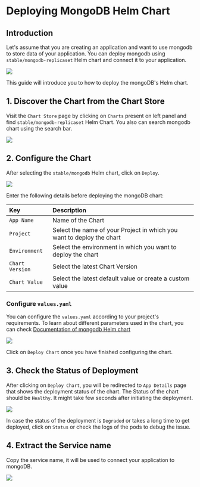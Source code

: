 # Deploying MongoDB Helm Chart

## Introduction

Let's assume that you are creating an application and want to use mongodb to store data of your application. You can deploy mongodb using `stable/mongodb-replicaset` Helm chart and connect it to your application.

![](https://devtron-public-asset.s3.us-east-2.amazonaws.com/images/deploy-chart/deploying-mongodb-helm-chart/mongodb-1.jpg)

This guide will introduce you to how to deploy the mongoDB's Helm chart.

## 1. Discover the Chart from the Chart Store

Visit the `Chart Store` page by clicking on `Charts` present on left panel and find `stable/mongodb-replicaset` Helm Chart.
You also can search mongodb chart using the search bar.

![](https://devtron-public-asset.s3.us-east-2.amazonaws.com/images/deploy-chart/deploying-mongodb-helm-chart/mongodb-2.jpg)

## 2. Configure the Chart

After selecting the `stable/mongodb` Helm chart, click on `Deploy`.

![](https://devtron-public-asset.s3.us-east-2.amazonaws.com/images/deploy-chart/deploying-mongodb-helm-chart/mongodb-3.jpg)

Enter the following details before deploying the mongoDB chart:

| Key | Description |
| :--- | :--- |
| `App Name` | Name of the Chart |
| `Project` | Select the name of your Project in which you want to deploy the chart |
| `Environment` | Select the environment in which you want to deploy the chart |
| `Chart Version` | Select the latest Chart Version |
| `Chart Value` | Select the latest default value or create a custom value |

### Configure `values.yaml`

You can configure the `values.yaml` according to your project's requirements.
To learn about different parameters used in the chart, you can check [Documentation of mongodb Helm chart](https://hub.helm.sh/charts/bitnami/mongodb)

![](https://devtron-public-asset.s3.us-east-2.amazonaws.com/images/deploy-chart/deploying-mongodb-helm-chart/mongodb-4.jpg)

Click on `Deploy Chart` once you have finished configuring the chart.

## 3. Check the Status of Deployment

After clicking on `Deploy Chart`, you will be redirected to `App Details` page that shows the deployment status of the chart. The Status of the chart should be `Healthy`. It might take few seconds after initiating the deployment.

![](https://devtron-public-asset.s3.us-east-2.amazonaws.com/images/deploy-chart/deploying-mongodb-helm-chart/mongodb-5.jpg)

In case the status of the deployment is `Degraded` or takes a long time to get deployed, click on `Status` or check the logs of the pods to debug the issue.

## 4. Extract the Service name

Copy the service name, it will be used to connect your application to mongoDB.

![](https://devtron-public-asset.s3.us-east-2.amazonaws.com/images/deploy-chart/deploying-mongodb-helm-chart/mongodb-6.jpg)

